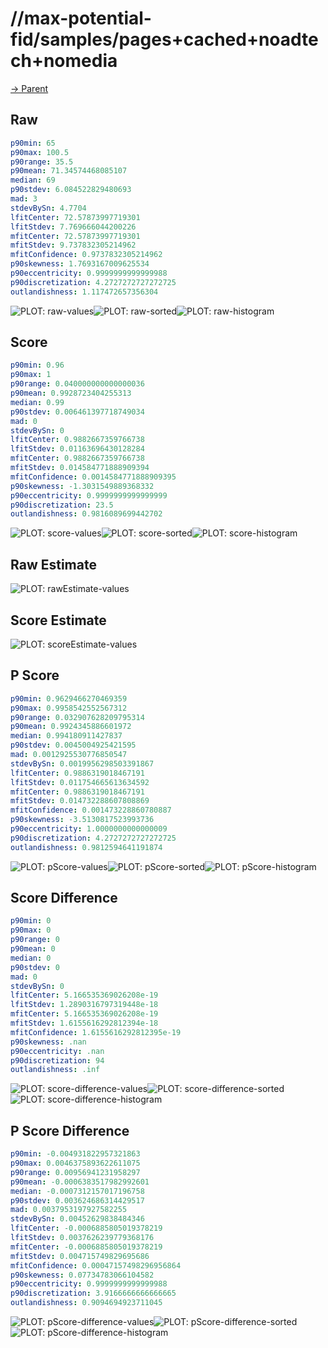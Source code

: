 
# //max-potential-fid/samples/pages+cached+noadtech+nomedia

[→ Parent](../..)


## Raw


```yaml
p90min: 65
p90max: 100.5
p90range: 35.5
p90mean: 71.34574468085107
median: 69
p90stdev: 6.084522829480693
mad: 3
stdevBySn: 4.7704
lfitCenter: 72.57873997719301
lfitStdev: 7.769666044200226
mfitCenter: 72.57873997719301
mfitStdev: 9.737832305214962
mfitConfidence: 0.9737832305214962
p90skewness: 1.7693167009625534
p90eccentricity: 0.9999999999999988
p90discretization: 4.2727272727272725
outlandishness: 1.117472657356304

```

![PLOT: raw-values](./raw/values.svg)![PLOT: raw-sorted](./raw/sorted.svg)![PLOT: raw-histogram](./raw/histogram.svg)
## Score


```yaml
p90min: 0.96
p90max: 1
p90range: 0.040000000000000036
p90mean: 0.9928723404255313
median: 0.99
p90stdev: 0.006461397718749034
mad: 0
stdevBySn: 0
lfitCenter: 0.9882667359766738
lfitStdev: 0.01163696430128284
mfitCenter: 0.9882667359766738
mfitStdev: 0.014584771888909394
mfitConfidence: 0.0014584771888909395
p90skewness: -1.3031549889368332
p90eccentricity: 0.9999999999999999
p90discretization: 23.5
outlandishness: 0.9816089699442702

```

![PLOT: score-values](./score/values.svg)![PLOT: score-sorted](./score/sorted.svg)![PLOT: score-histogram](./score/histogram.svg)
## Raw Estimate

![PLOT: rawEstimate-values](./rawEstimate/values.svg)
## Score Estimate

![PLOT: scoreEstimate-values](./scoreEstimate/values.svg)
## P Score


```yaml
p90min: 0.9629466270469359
p90max: 0.9958542552567312
p90range: 0.032907628209795314
p90mean: 0.9924345886601972
median: 0.994180911427837
p90stdev: 0.0045004925421595
mad: 0.0012925530776850547
stdevBySn: 0.0019956298503391867
lfitCenter: 0.9886319018467191
lfitStdev: 0.011754665613634592
mfitCenter: 0.9886319018467191
mfitStdev: 0.014732288607808869
mfitConfidence: 0.001473228860780887
p90skewness: -3.5130817523993736
p90eccentricity: 1.0000000000000009
p90discretization: 4.2727272727272725
outlandishness: 0.9812594641191874

```

![PLOT: pScore-values](./pScore/values.svg)![PLOT: pScore-sorted](./pScore/sorted.svg)![PLOT: pScore-histogram](./pScore/histogram.svg)
## Score Difference


```yaml
p90min: 0
p90max: 0
p90range: 0
p90mean: 0
median: 0
p90stdev: 0
mad: 0
stdevBySn: 0
lfitCenter: 5.166535369026208e-19
lfitStdev: 1.2890316797319448e-18
mfitCenter: 5.166535369026208e-19
mfitStdev: 1.6155616292812394e-18
mfitConfidence: 1.6155616292812395e-19
p90skewness: .nan
p90eccentricity: .nan
p90discretization: 94
outlandishness: .inf

```

![PLOT: score-difference-values](./score-difference/values.svg)![PLOT: score-difference-sorted](./score-difference/sorted.svg)![PLOT: score-difference-histogram](./score-difference/histogram.svg)
## P Score Difference


```yaml
p90min: -0.004931822957321863
p90max: 0.0046375893622611075
p90range: 0.00956941231958297
p90mean: -0.0006383517982992601
median: -0.0007312157017196758
p90stdev: 0.003624686314429517
mad: 0.0037953197927582255
stdevBySn: 0.00452629838484346
lfitCenter: -0.0006885805019378219
lfitStdev: 0.0037626239779368176
mfitCenter: -0.0006885805019378219
mfitStdev: 0.004715749829695686
mfitConfidence: 0.00047157498296956864
p90skewness: 0.07734783066104582
p90eccentricity: 0.9999999999999988
p90discretization: 3.9166666666666665
outlandishness: 0.9094694923711045

```

![PLOT: pScore-difference-values](./pScore-difference/values.svg)![PLOT: pScore-difference-sorted](./pScore-difference/sorted.svg)![PLOT: pScore-difference-histogram](./pScore-difference/histogram.svg)